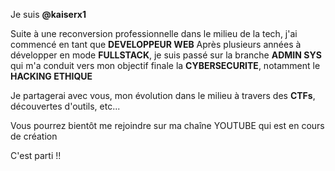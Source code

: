 Je suis **@kaiserx1** 

Suite à une reconversion professionnelle dans le milieu de la tech, j'ai commencé en tant que **DEVELOPPEUR WEB**
Après plusieurs années à développer en mode **FULLSTACK**, je suis passé sur la branche **ADMIN SYS** qui m'a conduit vers mon objectif finale 
la **CYBERSECURITE**, notamment le **HACKING ETHIQUE**

Je partagerai avec vous, mon évolution dans le milieu à travers des **CTFs**, découvertes d'outils, etc...

Vous pourrez bientôt me rejoindre sur ma chaîne YOUTUBE qui est en cours de création 

C'est parti !!


<!---
kaiserx1/kaiserx1 is a ✨ special ✨ repository because its `README.md` (this file) appears on your GitHub profile.
You can click the Preview link to take a look at your changes.
--->
